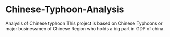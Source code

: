 # Chinese-Typhoon-Analysis
Analysis of Chinese typhoon
This project is based on Chinese Typhoons or major businessmen of Chinese Region who holds a big part in GDP of china.
